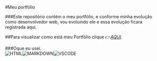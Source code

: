 #Meu portfólio

###Este repositório contém o meu portfólio, e conforme minha evolução como desenvolvedor web, vou evoluindo ele e essa evolução ficara registrada aqui.

##Para visualizar como está meu Portfólio clique 👉[_AQUI_](https://viniciusrogatti.github.io/).

###Oque eu usei.<br>
![HTML](https://img.shields.io/badge/HTML-239120?style=for-the-badge&logo=html5&logoColor=white)![MARKDOWN](https://img.shields.io/badge/Markdown-000000?style=for-the-badge&logo=markdown&logoColor=white)![VSCODE](https://img.shields.io/badge/Visual_Studio_Code-0078D4?style=for-the-badge&logo=visual%20studio%20code&logoColor=white)